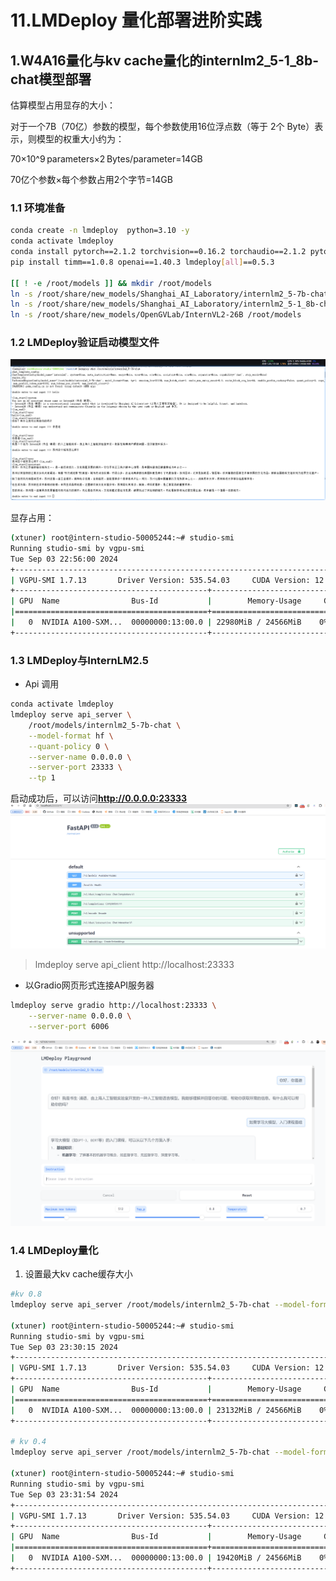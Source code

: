 # 11.LMDeploy 量化部署进阶实践

## 1.W4A16量化与kv cache量化的internlm2_5-1_8b-chat模型部署

估算模型占用显存的大小：

对于一个7B（70亿）参数的模型，每个参数使用16位浮点数（等于 2个 Byte）表示，则模型的权重大小约为：

70×10^9 parameters×2 Bytes/parameter=14GB

70亿个参数×每个参数占用2个字节=14GB

### 1.1 环境准备
```bash
conda create -n lmdeploy  python=3.10 -y
conda activate lmdeploy
conda install pytorch==2.1.2 torchvision==0.16.2 torchaudio==2.1.2 pytorch-cuda=12.1 -c pytorch -c nvidia -y
pip install timm==1.0.8 openai==1.40.3 lmdeploy[all]==0.5.3

[[ ! -e /root/models ]] && mkdir /root/models
ln -s /root/share/new_models/Shanghai_AI_Laboratory/internlm2_5-7b-chat /root/models
ln -s /root/share/new_models/Shanghai_AI_Laboratory/internlm2_5-1_8b-chat /root/models
ln -s /root/share/new_models/OpenGVLab/InternVL2-26B /root/models
```

### 1.2 LMDeploy验证启动模型文件
![](../images/24-04-24.png)

显存占用：
```bash
(xtuner) root@intern-studio-50005244:~# studio-smi
Running studio-smi by vgpu-smi
Tue Sep 03 22:56:00 2024
+------------------------------------------------------------------------------+
| VGPU-SMI 1.7.13       Driver Version: 535.54.03     CUDA Version: 12.2       |
+-------------------------------------------+----------------------------------+
| GPU  Name                Bus-Id           |        Memory-Usage     GPU-Util |
|===========================================+==================================|
|   0  NVIDIA A100-SXM...  00000000:13:00.0 | 22980MiB / 24566MiB    0% /  30% |
+-------------------------------------------+----------------------------------+
```

### 1.3 LMDeploy与InternLM2.5
- Api 调用
```bash
conda activate lmdeploy
lmdeploy serve api_server \
    /root/models/internlm2_5-7b-chat \
    --model-format hf \
    --quant-policy 0 \
    --server-name 0.0.0.0 \
    --server-port 23333 \
    --tp 1
```
启动成功后，可以访问**http://0.0.0.0:23333**
![](../images/24-04-25.png)

> lmdeploy serve api_client http://localhost:23333

- 以Gradio网页形式连接API服务器
```bash
lmdeploy serve gradio http://localhost:23333 \
    --server-name 0.0.0.0 \
    --server-port 6006
```
![](../images/24-04-26.png)

### 1.4 LMDeploy量化

1. 设置最大kv cache缓存大小
```bash
#kv 0.8
lmdeploy serve api_server /root/models/internlm2_5-7b-chat --model-format hf --quant-policy 0  --server-name 0.0.0.0  --server-port 23333 --tp 1

(xtuner) root@intern-studio-50005244:~# studio-smi 
Running studio-smi by vgpu-smi
Tue Sep 03 23:30:15 2024
+------------------------------------------------------------------------------+
| VGPU-SMI 1.7.13       Driver Version: 535.54.03     CUDA Version: 12.2       |
+-------------------------------------------+----------------------------------+
| GPU  Name                Bus-Id           |        Memory-Usage     GPU-Util |
|===========================================+==================================|
|   0  NVIDIA A100-SXM...  00000000:13:00.0 | 23132MiB / 24566MiB    0% /  30% |
+-------------------------------------------+----------------------------------+

# kv 0.4
lmdeploy serve api_server /root/models/internlm2_5-7b-chat --model-format hf --quant-policy 0 --cache-max-entry-count 0.4 --server-name 0.0.0.0  --server-port 23333 --tp 1

(xtuner) root@intern-studio-50005244:~# studio-smi 
Running studio-smi by vgpu-smi
Tue Sep 03 23:31:54 2024
+------------------------------------------------------------------------------+
| VGPU-SMI 1.7.13       Driver Version: 535.54.03     CUDA Version: 12.2       |
+-------------------------------------------+----------------------------------+
| GPU  Name                Bus-Id           |        Memory-Usage     GPU-Util |
|===========================================+==================================|
|   0  NVIDIA A100-SXM...  00000000:13:00.0 | 19420MiB / 24566MiB    0% /  30% |
+-------------------------------------------+----------------------------------+
```
<br><br>
<Vssue :title="$title" />
